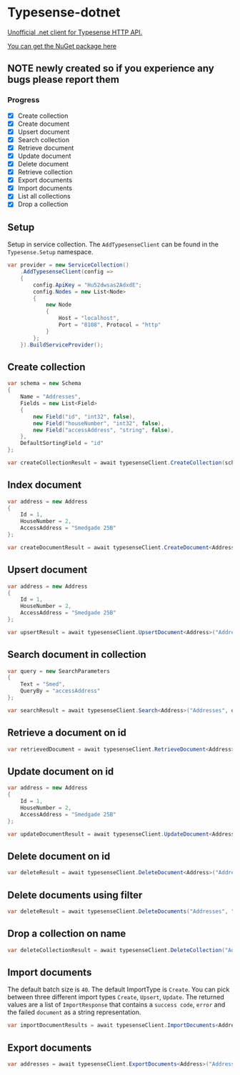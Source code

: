 # Typesense-dotnet

[Unofficial .net client for Typesense HTTP API.](https://github.com/typesense/typesense)

[You can get the NuGet package here](https://www.nuget.org/packages/Typesense/)

## NOTE newly created so if you experience any bugs please report them

### Progress

- [x] Create collection
- [x] Create document
- [x] Upsert document
- [x] Search collection
- [x] Retrieve document
- [x] Update document
- [x] Delete document
- [x] Retrieve collection
- [x] Export documents
- [x] Import documents
- [x] List all collections
- [x] Drop a collection

## Setup

Setup in service collection. The `AddTypesenseClient` can be found in the `Typesense.Setup` namespace.

``` c#
var provider = new ServiceCollection()
    .AddTypesenseClient(config =>
    {
        config.ApiKey = "Hu52dwsas2AdxdE";
        config.Nodes = new List<Node>
        {
            new Node
            {
                Host = "localhost",
                Port = "8108", Protocol = "http"
            }
        };
    }).BuildServiceProvider();
```

## Create collection

``` c#
var schema = new Schema
{
    Name = "Addresses",
    Fields = new List<Field>
    {
        new Field("id", "int32", false),
        new Field("houseNumber", "int32", false),
        new Field("accessAddress", "string", false),
    },
    DefaultSortingField = "id"
};

var createCollectionResult = await typesenseClient.CreateCollection(schema);
```

## Index document

``` c#
var address = new Address
{
    Id = 1,
    HouseNumber = 2,
    AccessAddress = "Smedgade 25B"
};

var createDocumentResult = await typesenseClient.CreateDocument<Address>("Addresses", address);
```

## Upsert document

``` c#
var address = new Address
{
    Id = 1,
    HouseNumber = 2,
    AccessAddress = "Smedgade 25B"
};

var upsertResult = await typesenseClient.UpsertDocument<Address>("Addresses", address);
```

## Search document in collection

``` c#
var query = new SearchParameters
{
    Text = "Smed",
    QueryBy = "accessAddress"
};

var searchResult = await typesenseClient.Search<Address>("Addresses", query);
```

## Retrieve a document on id

``` c#
var retrievedDocument = await typesenseClient.RetrieveDocument<Address>("Addresses", "1");
```

## Update document on id

``` c#
var address = new Address
{
    Id = 1,
    HouseNumber = 2,
    AccessAddress = "Smedgade 25B"
};

var updateDocumentResult = await typesenseClient.UpdateDocument<Address>("Addresses", "1", address);
```

## Delete document on id

``` c#
var deleteResult = await typesenseClient.DeleteDocument<Address>("Addresses", "1");
```

## Delete documents using filter

``` c#
var deleteResult = await typesenseClient.DeleteDocuments("Addresses", "houseNumber:>=3", 100);
```

## Drop a collection on name

``` c#
var deleteCollectionResult = await typesenseClient.DeleteCollection("Addresses");
```

## Import documents

The default batch size is `40`.
The default ImportType is `Create`.
You can pick between three different import types `Create`, `Upsert`, `Update`.
The returned values are a list of `ImportResponse` that contains a `success code`, `error` and the failed `document` as a string representation.

``` c#
var importDocumentResults = await typesenseClient.ImportDocuments<Address>("Addresses", addresses, 40, ImportType.Create);
```

## Export documents

``` c#
var addresses = await typesenseClient.ExportDocuments<Address>("Addresses");
```
